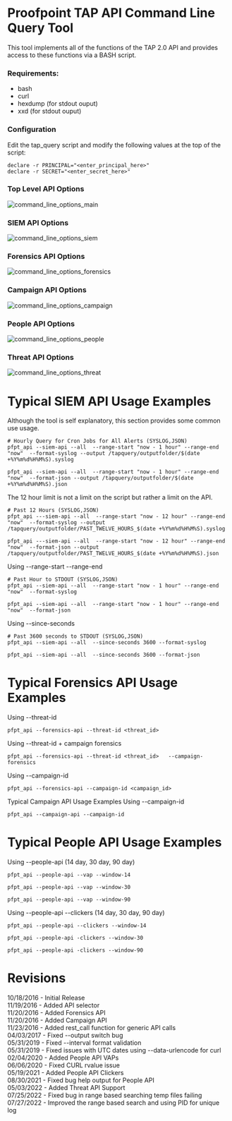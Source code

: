 # Proofpoint TAP API Command Line Query Tool

This tool implements all of the functions of the TAP 2.0 API and provides access to these functions via a BASH script. 

### Requirements:
* bash
* curl
* hexdump (for stdout ouput)
* xxd (for stdout ouput)

### Configuration
Edit the tap_query script and modify the following values at the top of the script:
```
declare -r PRINCIPAL="<enter_principal_here>"
declare -r SECRET="<enter_secret_here>"
```

### Top Level API Options
![command_line_options_main](https://user-images.githubusercontent.com/83429267/194107940-244e0315-c6b6-4c5e-bcbe-252253d4ede2.png)


### SIEM API Options
![command_line_options_siem](https://user-images.githubusercontent.com/83429267/194108181-5f5d6a2e-a300-47ac-a4f3-3c96a0b7b244.png)

### Forensics API Options
![command_line_options_forensics](https://user-images.githubusercontent.com/83429267/194108442-aa537093-4c34-4e8e-81db-ff349161cf71.png)

### Campaign API Options
![command_line_options_campaign](https://user-images.githubusercontent.com/83429267/194108854-0603891e-9a4d-4ce0-8eef-d84019ed1695.png)

### People API Options
![command_line_options_people](https://user-images.githubusercontent.com/83429267/194108890-d3a01db9-91be-48c5-9dbc-c40b9728f030.png)

### Threat API Options
![command_line_options_threat](https://user-images.githubusercontent.com/83429267/194108922-4ff42caf-8eea-404d-bdb0-f52d64c0a517.png)

# Typical SIEM API Usage Examples

Although the tool is self explanatory, this section provides some common use usage.

```
# Hourly Query for Cron Jobs for All Alerts (SYSLOG,JSON)
pfpt_api --siem-api --all  --range-start "now - 1 hour" --range-end "now"  --format-syslog --output /tapquery/outputfolder/$(date +%Y%m%d%H%M%S).syslog

pfpt_api --siem-api --all  --range-start "now - 1 hour" --range-end "now"  --format-json --output /tapquery/outputfolder/$(date +%Y%m%d%H%M%S).json
```

The 12 hour limit is not a limit on the script but rather a limit on the API.

```
# Past 12 Hours (SYSLOG,JSON)
pfpt_api ---siem-api --all  --range-start "now - 12 hour" --range-end "now"  --format-syslog --output /tapquery/outputfolder/PAST_TWELVE_HOURS_$(date +%Y%m%d%H%M%S).syslog

pfpt_api ---siem-api --all  --range-start "now - 12 hour" --range-end "now"  --format-json --output /tapquery/outputfolder/PAST_TWELVE_HOURS_$(date +%Y%m%d%H%M%S).json
```

Using --range-start --range-end
```
# Past Hour to STDOUT (SYSLOG,JSON)
pfpt_api --siem-api --all  --range-start "now - 1 hour" --range-end "now"  --format-syslog 

pfpt_api --siem-api --all  --range-start "now - 1 hour" --range-end "now"  --format-json
```

Using --since-seconds
```
# Past 3600 seconds to STDOUT (SYSLOG,JSON)
pfpt_api --siem-api --all  --since-seconds 3600 --format-syslog 

pfpt_api --siem-api --all  --since-seconds 3600 --format-json
```

# Typical Forensics API Usage Examples

Using --threat-id
```
pfpt_api --forensics-api --threat-id <threat_id>   
```
Using --threat-id + campaign forensics
```
pfpt_api --forensics-api --threat-id <threat_id>   --campaign-forensics
```
Using --campaign-id
```
pfpt_api --forensics-api --campaign-id <campaign_id>
```
Typical Campaign API Usage Examples
Using --campaign-id
```
pfpt_api --campaign-api --campaign-id   
```
# Typical People API Usage Examples
Using --people-api (14 day, 30 day, 90 day)
```
pfpt_api --people-api --vap --window-14

pfpt_api --people-api --vap --window-30

pfpt_api --people-api --vap --window-90
```

Using --people-api --clickers (14 day, 30 day, 90 day)
```
pfpt_api --people-api --clickers --window-14

pfpt_api --people-api -clickers --window-30

pfpt_api --people-api -clickers --window-90
```

# Revisions
10/18/2016 - Initial Release  
11/19/2016 - Added API selector  
11/20/2016 - Added Forensics API  
11/20/2016 - Added Campaign API  
11/23/2016 - Added rest_call function for generic API calls  
04/03/2017 - Fixed --output switch bug  
05/31/2019 - Fixed --interval format validation  
05/31/2019 - Fixed issues with UTC dates using --data-urlencode for curl  
02/04/2020 - Added People API VAPs  
06/06/2020 - Fixed CURL rvalue issue  
05/19/2021 - Added People API Clickers  
08/30/2021 - Fixed bug help output for People API  
05/03/2022 - Added Threat API Support  
07/25/2022 - Fixed bug in range based searching temp files failing  
07/27/2022 - Improved the range based search and using PID for unique log
